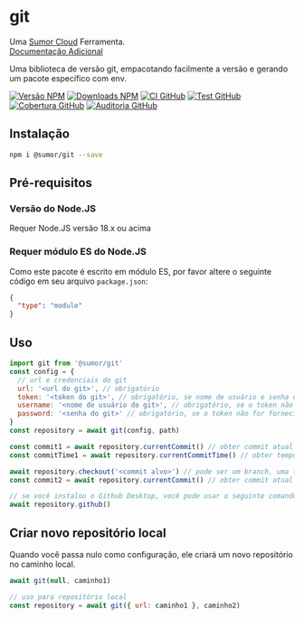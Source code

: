 # git

Uma [Sumor Cloud](https://sumor.cloud) Ferramenta.  
[Documentação Adicional](https://sumor.cloud/git)

Uma biblioteca de versão git, empacotando facilmente a versão e gerando um pacote específico com env.

[![Versão NPM](https://img.shields.io/npm/v/@sumor/git?logo=npm&label=NPM)](https://www.npmjs.com/package/@sumor/git)
[![Downloads NPM](https://img.shields.io/npm/dw/@sumor/git?logo=npm&label=Downloads)](https://www.npmjs.com/package/@sumor/git)
[![CI GitHub](https://img.shields.io/github/actions/workflow/status/sumor-cloud/git/ci.yml?logo=github&label=CI)](https://github.com/sumor-cloud/git/actions/workflows/ci.yml)
[![Test GitHub](https://img.shields.io/github/actions/workflow/status/sumor-cloud/git/ut.yml?logo=github&label=Test)](https://github.com/sumor-cloud/git/actions/workflows/ut.yml)
[![Cobertura GitHub](https://img.shields.io/github/actions/workflow/status/sumor-cloud/git/coverage.yml?logo=github&label=Cobertura)](https://github.com/sumor-cloud/git/actions/workflows/coverage.yml)
[![Auditoria GitHub](https://img.shields.io/github/actions/workflow/status/sumor-cloud/git/audit.yml?logo=github&label=Auditoria)](https://github.com/sumor-cloud/git/actions/workflows/audit.yml)

## Instalação

```bash
npm i @sumor/git --save
```

## Pré-requisitos

### Versão do Node.JS

Requer Node.JS versão 18.x ou acima

### Requer módulo ES do Node.JS

Como este pacote é escrito em módulo ES,
por favor altere o seguinte código em seu arquivo `package.json`:

```json
{
  "type": "module"
}
```

## Uso

```javascript
import git from '@sumor/git'
const config = {
  // url e credenciais do git
  url: '<url do git>', // obrigatório
  token: '<token do git>', // obrigatório, se nome de usuário e senha não forem fornecidos
  username: '<nome de usuário do git>', // obrigatório, se o token não for fornecido
  password: '<senha do git>' // obrigatório, se o token não for fornecido
}
const repository = await git(config, path)

const commit1 = await repository.currentCommit() // obter commit atual
const commitTime1 = await repository.currentCommitTime() // obter tempo do commit atual, em milissegundos

await repository.checkout('<commit alvo>') // pode ser um branch, uma tag ou um commit
const commit2 = await repository.currentCommit() // obter commit atual

// se você instalou o Github Desktop, você pode usar o seguinte comando para abri-lo no Github Desktop
await repository.github()
```

## Criar novo repositório local

Quando você passa nulo como configuração, ele criará um novo repositório no caminho local.

```javascript
await git(null, caminho1)

// uso para repositório local
const repository = await git({ url: caminho1 }, caminho2)
```
